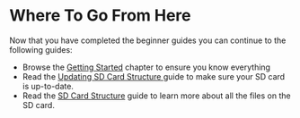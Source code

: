 # Where To Go From Here

Now that you have completed the beginner guides you can continue to the following guides:

* Browse the [Getting Started](../getting-started-1/) chapter to ensure you know everything
* Read the [Updating SD Card Structure ](../getting-started-1/updating-sd-card-structure.md)guide to make sure your SD card is up-to-date.
* Read the [SD Card Structure](../documentation/software-firmware/sd-card-structure.md) guide to learn more about all the files on the SD card.



